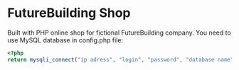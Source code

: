 # FutureBuilding Shop
Built with PHP online shop for fictional FutureBuilding company.
You need to use MySQL database in config.php file:
```php
<?php
return mysqli_connect("ip adress", "login", "password", "database name");
```